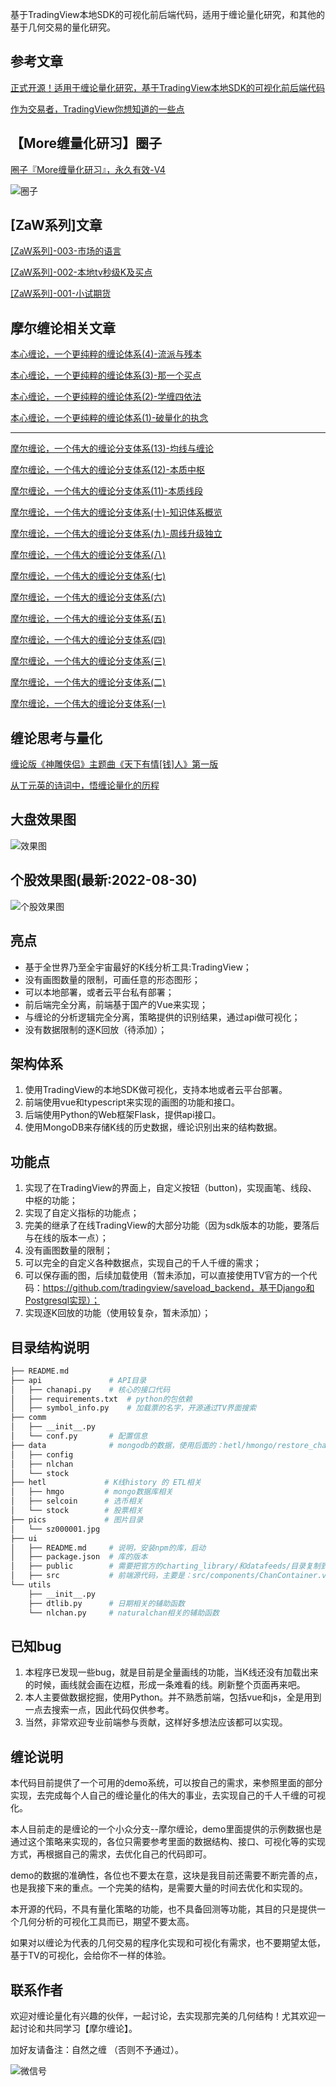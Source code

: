 
基于TradingView本地SDK的可视化前后端代码，适用于缠论量化研究，和其他的基于几何交易的量化研究。

## 参考文章
[正式开源！适用于缠论量化研究，基于TradingView本地SDK的可视化前后端代码](https://mp.weixin.qq.com/s/5NxteND3hS5qcH2Jkuy2eQ)

[作为交易者，TradingView你想知道的一些点](https://mp.weixin.qq.com/s?__biz=MzI2NzExMTA4NA==&mid=2650090885&idx=1&sn=30eba518ae79d887e052499089d583e7&chksm=f2825246c5f5db50d174f692abb4e1dd3f5e4694b89ed181172f903387d79c01461036c89bd1&token=286592241&lang=zh_CN#rd)

## 【More缠量化研习】圈子

[圈子『More缠量化研习』，永久有效-V4](https://mp.weixin.qq.com/s?__biz=MzI2NzExMTA4NA==&mid=2650091065&idx=1&sn=fa09660b4b87336694e7cce2f88b6aa4&chksm=f28251fac5f5d8ecb63ab628fe2f263203e5e89dca28f9117e678136256e49204f6222244580&token=302693295&lang=zh_CN#rd)

![圈子](pics/quanzi.jpg)

## [ZaW系列]文章


[​[ZaW系列]-003-市场的语言](https://mp.weixin.qq.com/s/X9hcZ2nfn2xTVHXpswHTnQ)

[[ZaW系列]-002-本地tv秒级K及买点](https://mp.weixin.qq.com/s?__biz=MzI2NzExMTA4NA==&mid=2650091144&idx=1&sn=553e94204ced2cd815b119ef65cf980e&chksm=f282514bc5f5d85d5ec5147827030f6b7c2384f9f62e5dc574cda77244b63ee5a4e3d10d6d2a&token=2128197253&lang=zh_CN#rd)

[[ZaW系列]-001-小试期货](https://mp.weixin.qq.com/s?__biz=MzI2NzExMTA4NA==&mid=2650091132&idx=1&sn=96eb341a4821154acd5fee8ea59816e7&chksm=f28251bfc5f5d8a941fe91a6673f50178219a3decbb195f012827ee84dc660738cdf827639ab&token=2128197253&lang=zh_CN#rd)


## 摩尔缠论相关文章

[本心缠论，一个更纯粹的缠论体系(4)-流派与残本](https://mp.weixin.qq.com/s?__biz=MzI2NzExMTA4NA==&mid=2650091062&idx=1&sn=00cc13b375dbe3df28c85abc4963dee9&chksm=f28251f5c5f5d8e3ed820bb140331c7d3eac3e3fcb7d354b75f89f03c085f760304e3f9a0f6c&token=302693295&lang=zh_CN#rd)

[本心缠论，一个更纯粹的缠论体系(3)-那一个买点](https://mp.weixin.qq.com/s?__biz=MzI2NzExMTA4NA==&mid=2650091045&idx=1&sn=78beac5627d35ea89bab981cc469f6eb&chksm=f28251e6c5f5d8f091fac1e2ba1ece42fb612cd83c5e57ed029ee25921fbb52e01088e76e8a6&token=827136753&lang=zh_CN#rd)

[本心缠论，一个更纯粹的缠论体系(2)-学缠四依法](https://mp.weixin.qq.com/s?__biz=MzI2NzExMTA4NA==&mid=2650091024&idx=1&sn=cb853e3b8e46af48f625c256b2a8fca5&chksm=f28251d3c5f5d8c520632199b97023fcfd80be165eac376dd01b1e942991e6ad28e379dc2643&token=827136753&lang=zh_CN#rd)

[本心缠论，一个更纯粹的缠论体系(1)-破量化的执念](https://mp.weixin.qq.com/s?__biz=MzI2NzExMTA4NA==&mid=2650091013&idx=1&sn=5e4ea7d22af9247ddc1ae93a2a0aac0d&chksm=f28251c6c5f5d8d059d139de7acf90f3085d3593b2375882a8aee31577b95bb4b87d7c109c39&token=1365295420&lang=zh_CN#rd)

-------

[摩尔缠论，一个伟大的缠论分支体系(13)-均线与缠论](https://mp.weixin.qq.com/s?__biz=MzI2NzExMTA4NA==&mid=2650090989&idx=1&sn=2ee71bd881211ff9aecc9843581d45a6&chksm=f282522ec5f5db386986abb6178b355dcc89cf4a08f78d3f2db6554d7c2d00626089df408260&token=1365295420&lang=zh_CN#rd)

[摩尔缠论，一个伟大的缠论分支体系(12)-本质中枢](https://mp.weixin.qq.com/s?__biz=MzI2NzExMTA4NA==&mid=2650090980&idx=1&sn=87a38f3010d86eabcb91f22754df1b0b&chksm=f2825227c5f5db312c099d3fd6523c93df1ea93492b918513ac1fbe8c931b768806fdd842527&token=1365295420&lang=zh_CN#rd)

[摩尔缠论，一个伟大的缠论分支体系(11)-本质线段](https://mp.weixin.qq.com/s?__biz=MzI2NzExMTA4NA==&mid=2650090969&idx=1&sn=5793f84317fe40781e339ff1ada452b9&chksm=f282521ac5f5db0ca575f52f91ffa5a7b07151e97321b98cc58300990904288206d75673d7b8&token=1365295420&lang=zh_CN#rd)

[摩尔缠论，一个伟大的缠论分支体系(十)-知识体系概览](https://mp.weixin.qq.com/s?__biz=MzI2NzExMTA4NA==&mid=2650090960&idx=1&sn=a2381dff4083e5244f2aeb4bca392484&chksm=f2825213c5f5db05b7ca1d84ef194f2c9f9ecba71ed7b28406a5a75d1bdb0fd41941ff30d190&token=1365295420&lang=zh_CN#rd)

[摩尔缠论，一个伟大的缠论分支体系(九)-周线升级独立](https://mp.weixin.qq.com/s?__biz=MzI2NzExMTA4NA==&mid=2650090949&idx=1&sn=d91119a7222646d66d8135bccba429fe&chksm=f2825206c5f5db1038953c132549df049855e3c74178bfaef034470b558361d5cce8a70d06f5&token=1365295420&lang=zh_CN#rd)

[摩尔缠论，一个伟大的缠论分支体系(八)](https://mp.weixin.qq.com/s?__biz=MzI2NzExMTA4NA==&mid=2650090932&idx=1&sn=a11ab6186b78b4d93f8328eb8b8398de&chksm=f2825277c5f5db6121b7cd87bc674ae1241c2ddec1a4eb49f165b334ecd1c8dc4e52a70e82e0&token=1365295420&lang=zh_CN#rd)

[摩尔缠论，一个伟大的缠论分支体系(七)](https://mp.weixin.qq.com/s?__biz=MzI2NzExMTA4NA==&mid=2650090915&idx=1&sn=95ec8bd6a45c9c3a5213ba1c40d3bae1&chksm=f2825260c5f5db761ae67a98aa869f6805a906d9fe3565358ce5b37ae5d2f5e5c8d75e0af4b8&token=1365295420&lang=zh_CN#rd)

[摩尔缠论，一个伟大的缠论分支体系(六)](https://mp.weixin.qq.com/s?__biz=MzI2NzExMTA4NA==&mid=2650090894&idx=1&sn=793d59de7337468c408d64750169dad9&chksm=f282524dc5f5db5b5161d96e32f05a467904f2188ad05b2f2b805a1e0d651a76728af7b1d7f2&token=1365295420&lang=zh_CN#rd)

[摩尔缠论，一个伟大的缠论分支体系(五)](https://mp.weixin.qq.com/s?__biz=MzI2NzExMTA4NA==&mid=2650090876&idx=1&sn=4eb590372cded649b954c2e385413997&chksm=f28252bfc5f5dba984d7f9895e8ff150f78be61fe0dd9c4cafd918ff9b16ffd789dfaee62e39&token=1327530731&lang=zh_CN#rd)

[摩尔缠论，一个伟大的缠论分支体系(四)](https://mp.weixin.qq.com/s?__biz=MzI2NzExMTA4NA==&mid=2650090841&idx=1&sn=3e026f3fc9ea34e3354b3b2d6ed61124&chksm=f282529ac5f5db8cd861d692b971cb4a60d894c99fab908e2eeffd5e28087ebacfdd1d2b0378&token=1199670747&lang=zh_CN#rd)

[摩尔缠论，一个伟大的缠论分支体系(三)](https://mp.weixin.qq.com/s?__biz=MzI2NzExMTA4NA==&mid=2650090828&idx=1&sn=571a02aff3a8dec4b68522ade3f64aa2&chksm=f282528fc5f5db99ca6bb04a1ec559e5d23ebfc7d833e555a7f2f789047010cb1dabc47a1d67&token=1199670747&lang=zh_CN#rd)

[摩尔缠论，一个伟大的缠论分支体系(二)](https://mp.weixin.qq.com/s?__biz=MzI2NzExMTA4NA==&mid=2650090812&idx=1&sn=448214fc48c368d3b7190abb9b975536&chksm=f28252ffc5f5dbe9903406ec7157f7f7807dc5562359fd037438303486e7ad933ea8ea766879&token=1199670747&lang=zh_CN#rd)

[摩尔缠论，一个伟大的缠论分支体系(一)](https://mp.weixin.qq.com/s?__biz=MzI2NzExMTA4NA==&mid=2650090801&idx=1&sn=08ede867ceb519f8a18e90970ce452ac&chksm=f28252f2c5f5dbe4e2c1e3f430d19e04e8434b62cd62d0abed69f92ec104acc85be9e4c220ee&token=1199670747&lang=zh_CN#rd)

## 缠论思考与量化

[缠论版《神雕侠侣》主题曲《天下有情[钱]人》第一版](https://mp.weixin.qq.com/s?__biz=MzI2NzExMTA4NA==&mid=2650090795&idx=1&sn=69db18dc36d47724d76c02f4491b9f82&chksm=f28252e8c5f5dbfe80b8f392300e785617d0e79a0aa79d567e1abd4ac8878113e94afc60135a&token=1199670747&lang=zh_CN#rd)

[从丁元英的诗词中，悟缠论量化的历程](https://mp.weixin.qq.com/s?__biz=MzI2NzExMTA4NA==&mid=2650090853&idx=1&sn=bfebe4e4e2c39e213fc3483cd060dca6&chksm=f28252a6c5f5dbb03237431544fd99c89aee5a1dadca76306a9e9ea34b4818973f1e2b2f1647&token=1199670747&lang=zh_CN#rd)

## 大盘效果图
![效果图](pics/sz000001.jpg)

## 个股效果图(最新:2022-08-30)
![个股效果图](pics/stock_demo.png)

## 亮点
* 基于全世界乃至全宇宙最好的K线分析工具:TradingView；
* 没有画图数量的限制，可画任意的形态图形；
* 可以本地部署，或者云平台私有部署；
* 前后端完全分离，前端基于国产的Vue来实现；
* 与缠论的分析逻辑完全分离，策略提供的识别结果，通过api做可视化；
* 没有数据限制的逐K回放（待添加）；


## 架构体系
1. 使用TradingView的本地SDK做可视化，支持本地或者云平台部署。
1. 前端使用vue和typescript来实现的画图的功能和接口。
2. 后端使用Python的Web框架Flask，提供api接口。
3. 使用MongoDB来存储K线的历史数据，缠论识别出来的结构数据。


## 功能点
1. 实现了在TradingView的界面上，自定义按钮（button)，实现画笔、线段、中枢的功能；
2. 实现了自定义指标的功能点；
3. 完美的继承了在线TradingView的大部分功能（因为sdk版本的功能，要落后与在线的版本一点）；
4. 没有画图数量的限制；
5. 可以完全的自定义各种数据点，实现自己的千人千缠的需求；
6. 可以保存画的图，后续加载使用（暂未添加，可以直接使用TV官方的一个代码：https://github.com/tradingview/saveload_backend，基于Django和Postgresql实现）；
7. 实现逐K回放的功能（使用较复杂，暂未添加）；

## 目录结构说明
```bash
├── README.md
├── api               # API目录
│   ├── chanapi.py    # 核心的接口代码
│   ├── requirements.txt  # python的包依赖
│   ├── symbol_info.py    # 加载票的名字，开源通过TV界面搜索
├── comm
│   ├── __init__.py
│   └── conf.py       # 配置信息
├── data              # mongodb的数据，使用后面的：hetl/hmongo/restore_chanvis_mongo.sh 导入本目录的数据
│   ├── config
│   ├── nlchan
│   └── stock
├── hetl             # K线history 的 ETL相关
│   ├── hmgo         # mongo数据库相关
│   ├── selcoin      # 选币相关
│   └── stock        # 股票相关
├── pics             # 图片目录
│   └── sz000001.jpg
├── ui
│   ├── README.md     # 说明，安装npm的库，启动
│   ├── package.json  # 库的版本
│   ├── public        # 需要把官方的charting_library/和datafeeds/目录复制到此处
│   ├── src           # 前端源代码，主要是：src/components/ChanContainer.vue
└── utils
    ├── __init__.py
    ├── dtlib.py      # 日期相关的辅助函数
    └── nlchan.py     # naturalchan相关的辅助函数
```

## 已知bug
1. 本程序已发现一些bug，就是目前是全量画线的功能，当K线还没有加载出来的时候，画线就会画在边框，形成一条难看的线。刷新整个页面再来吧。
2. 本人主要做数据挖掘，使用Python。并不熟悉前端，包括vue和js，全是用到一点去搜索一点，因此代码仅供参考。
3. 当然，非常欢迎专业前端参与贡献，这样好多想法应该都可以实现。

## 缠论说明

本代码目前提供了一个可用的demo系统，可以按自己的需求，来参照里面的部分实现，去完成每个人自己的缠论量化的伟大的事业，去实现自己的千人千缠的可视化。

本人目前走的是缠论的一个小众分支--摩尔缠论，demo里面提供的示例数据也是通过这个策略来实现的，各位只需要参考里面的数据结构、接口、可视化等的实现方式，再根据自己的需求，去优化自己的代码即可。

demo的数据的准确性，各位也不要太在意，这块是我目前还需要不断完善的点，也是我接下来的重点。一个完美的结构，是需要大量的时间去优化和实现的。

本开源的代码，不具有量化策略的功能，也不具备回测等功能，其目的只是提供一个几何分析的可视化工具而已，期望不要太高。

如果对以缠论为代表的几何交易的程序化实现和可视化有需求，也不要期望太低，基于TV的可视化，会给你不一样的体验。

## 联系作者

欢迎对缠论量化有兴趣的伙伴，一起讨论，去实现那完美的几何结构！尤其欢迎一起讨论和共同学习【摩尔缠论】。

加好友请备注：自然之缠 （否则不予通过）。

![微信号](pics/quantchan.jpg)
